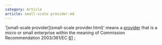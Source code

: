 ```yaml
---
category: Article
article: small-scale provider.md
---
```


‘[small-scale provider](small-scale provider.html)’ means a [provider](provider.html) that is a micro or small enterprise within the meaning of Commission Recommendation 2003/361/EC [61](app://obsidian.md/index.html#footnote62) ;